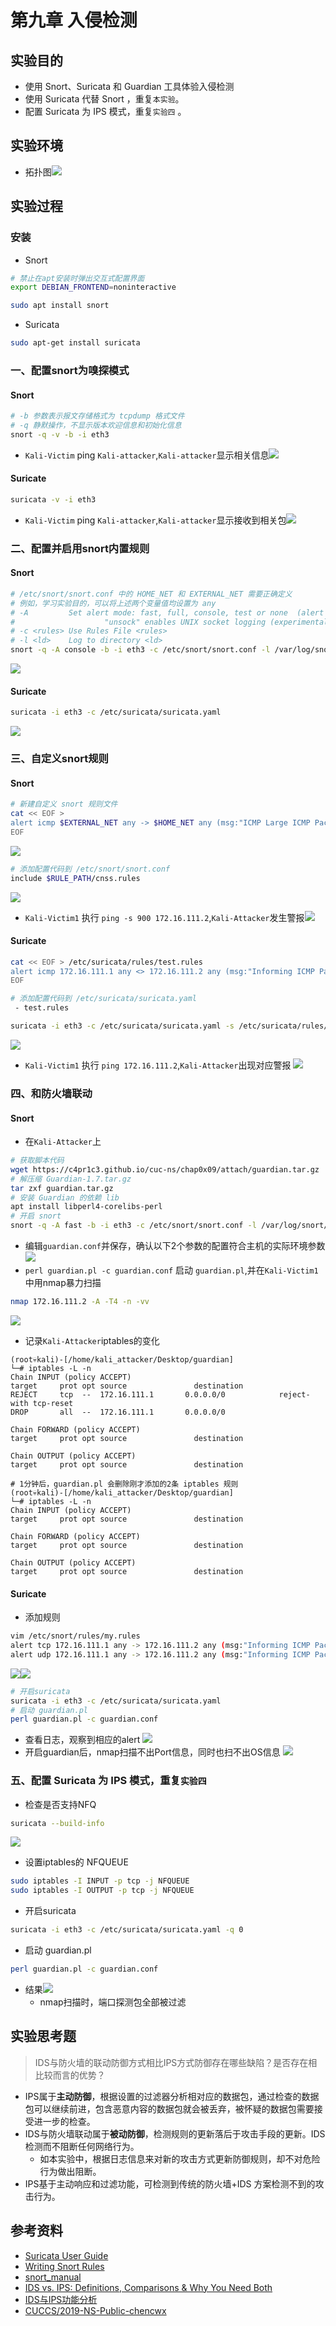 # 第九章 入侵检测

## 实验目的
- 使用 Snort、Suricata 和 Guardian 工具体验入侵检测
- 使用 Suricata 代替 Snort ，重复`本实验`。
- 配置 Suricata 为 IPS 模式，重复`实验四` 。

## 实验环境
- 拓扑图</b>![](./img/top.png)

## 实验过程
### 安装
- Snort
```bash
# 禁止在apt安装时弹出交互式配置界面
export DEBIAN_FRONTEND=noninteractive

sudo apt install snort
```
- Suricata
```bash
sudo apt-get install suricata
```

### 一、配置snort为嗅探模式


#### Snort
```bash
# -b 参数表示报文存储格式为 tcpdump 格式文件
# -q 静默操作，不显示版本欢迎信息和初始化信息
snort -q -v -b -i eth3
```
- `Kali-Victim` ping `Kali-attacker`,`Kali-attacker`显示相关信息</b>![](./img/snort1.png)
#### Suricate
```bash
suricata -v -i eth3
```
- `Kali-Victim` ping `Kali-attacker`,`Kali-attacker`显示接收到相关包![](./img/suricata1.png)
### 二、配置并启用snort内置规则

#### Snort
```bash
# /etc/snort/snort.conf 中的 HOME_NET 和 EXTERNAL_NET 需要正确定义
# 例如，学习实验目的，可以将上述两个变量值均设置为 any
# -A         Set alert mode: fast, full, console, test or none  (alert file alerts only)
#                    "unsock" enables UNIX socket logging (experimental).
# -c <rules> Use Rules File <rules>
# -l <ld>    Log to directory <ld>
snort -q -A console -b -i eth3 -c /etc/snort/snort.conf -l /var/log/snort/
```
![](./img/snort2-set.png)

#### Suricate
```bash
suricata -i eth3 -c /etc/suricata/suricata.yaml
```
![](./img/suricata2-2.png)

### 三、自定义snort规则

#### Snort
```bash
# 新建自定义 snort 规则文件
cat << EOF > 
alert icmp $EXTERNAL_NET any -> $HOME_NET any (msg:"ICMP Large ICMP Packet"; dsize:>800; reference:arachnids,246; classtype:bad-unknown; sid:499; rev:4;)
EOF
```
![](./img/snort3-diy.png)
```bash
# 添加配置代码到 /etc/snort/snort.conf
include $RULE_PATH/cnss.rules
```
![](./img/snort3-include.png)
- `Kali-Victim1` 执行 `ping -s 900 172.16.111.2`,`Kali-Attacker`发生警报</b>![](./img/snort3-ping.png)

#### Suricate
```bash
cat << EOF > /etc/suricata/rules/test.rules
alert icmp 172.16.111.1 any <> 172.16.111.2 any (msg:"Informing ICMP Packet from 172.16.111.1";sid:1000001;rev:1;)
EOF

# 添加配置代码到 /etc/suricata/suricata.yaml
 - test.rules

suricata -i eth3 -c /etc/suricata/suricata.yaml -s /etc/suricata/rules/test.rules
```
![](./img/suricata3-add.png)

- `Kali-Victim1` 执行 `ping 172.16.111.2`,`Kali-Attacker`出现对应警报
![](./img/suricata3-log.png)


### 四、和防火墙联动

#### Snort
- 在`Kali-Attacker`上
```bash
# 获取脚本代码
wget https://c4pr1c3.github.io/cuc-ns/chap0x09/attach/guardian.tar.gz
# 解压缩 Guardian-1.7.tar.gz
tar zxf guardian.tar.gz
# 安装 Guardian 的依赖 lib
apt install libperl4-corelibs-perl
# 开启 snort
snort -q -A fast -b -i eth3 -c /etc/snort/snort.conf -l /var/log/snort/
```
- 编辑`guardian.conf`并保存，确认以下2个参数的配置符合主机的实际环境参数</b>![](./img/snort4-conf.png)
- `perl guardian.pl -c guardian.conf` 启动 `guardian.pl`,并在`Kali-Victim1`中用nmap暴力扫描
```bash
nmap 172.16.111.2 -A -T4 -n -vv
```
![](./img/snort4-nmap.png)
- 记录`Kali-Attacker`iptables的变化
```shell
(root💀kali)-[/home/kali_attacker/Desktop/guardian]
└─# iptables -L -n
Chain INPUT (policy ACCEPT)
target     prot opt source               destination
REJECT     tcp  --  172.16.111.1       0.0.0.0/0            reject-with tcp-reset
DROP       all  --  172.16.111.1       0.0.0.0/0

Chain FORWARD (policy ACCEPT)
target     prot opt source               destination

Chain OUTPUT (policy ACCEPT)
target     prot opt source               destination

# 1分钟后，guardian.pl 会删除刚才添加的2条 iptables 规则
(root💀kali)-[/home/kali_attacker/Desktop/guardian]
└─# iptables -L -n
Chain INPUT (policy ACCEPT)
target     prot opt source               destination

Chain FORWARD (policy ACCEPT)
target     prot opt source               destination

Chain OUTPUT (policy ACCEPT)
target     prot opt source               destination
```
#### Suricate
- 添加规则
```bash
vim /etc/snort/rules/my.rules
alert tcp 172.16.111.1 any -> 172.16.111.2 any (msg:"Informing ICMP Packet from 172.16.111.1";sid:1000002;rev:1;)
alert udp 172.16.111.1 any -> 172.16.111.2 any (msg:"Informing ICMP Packet from 172.16.111.1";sid:1000003;rev:1;)
```
</b>![](./img/suricata4-diy.png)</b>![](./img/suricata4-yaml.png)

```bash
# 开启suricata
suricata -i eth3 -c /etc/suricata/suricata.yaml
# 启动 guardian.pl
perl guardian.pl -c guardian.conf
```
- 查看日志，观察到相应的alert
![](./img/suricata4-log.png)
- 开启guardian后，nmap扫描不出Port信息，同时也扫不出OS信息
![](./img/suricata4-after.png)

### 五、配置 Suricata 为 IPS 模式，重复`实验四`
- 检查是否支持NFQ
```bash
suricata --build-info
```
![](./img/suricata5-build.png)
- 设置iptables的 NFQUEUE
```bash
sudo iptables -I INPUT -p tcp -j NFQUEUE 
sudo iptables -I OUTPUT -p tcp -j NFQUEUE
```
  
- 开启suricata
```bash
suricata -i eth3 -c /etc/suricata/suricata.yaml -q 0
```

- 启动 guardian.pl
```bash
perl guardian.pl -c guardian.conf
```
- 结果</b>![](./img/suricata5-nmap.png)
  - nmap扫描时，端口探测包全部被过滤


## 实验思考题
> IDS与防火墙的联动防御方式相比IPS方式防御存在哪些缺陷？是否存在相比较而言的优势？

- IPS属于**主动防御**，根据设置的过滤器分析相对应的数据包，通过检查的数据包可以继续前进，包含恶意内容的数据包就会被丢弃，被怀疑的数据包需要接受进一步的检查。
- IDS与防火墙联动属于**被动防御**，检测规则的更新落后于攻击手段的更新。IDS检测而不阻断任何网络行为。
  - 如本实验中，根据日志信息来对新的攻击方式更新防御规则，却不对危险行为做出阻断。
- IPS基于主动响应和过滤功能，可检测到传统的防火墙+IDS 方案检测不到的攻击行为。


## 参考资料
- [Suricata User Guide](https://suricata.readthedocs.io/en/suricata-5.0.0/index.html)
- [Writing Snort Rules](http://manual-snort-org.s3-website-us-east-1.amazonaws.com/node27.html)
- [snort_manual](https://snort-org-site.s3.amazonaws.com/production/document_files/files/000/000/249/original/snort_manual.pdf?X-Amz-Algorithm=AWS4-HMAC-SHA256&X-Amz-Credential=AKIAU7AK5ITMGOEV4EFM%2F20211119%2Fus-east-1%2Fs3%2Faws4_request&X-Amz-Date=20211119T004151Z&X-Amz-Expires=172800&X-Amz-SignedHeaders=host&X-Amz-Signature=7012967a32ee571fa346a6f52d0f7331cf8a269146e3c89f4609c5d06f0d156b)
- [IDS  vs. IPS: Definitions, Comparisons & Why You Need Both](https://www.okta.com/identity-101/ids-vs-ips/)
- [IDS与IPS功能分析](https://blog.51cto.com/chenguang/73767)
- [CUCCS/2019-NS-Public-chencwx](https://github.com/CUCCS/2019-NS-Public-chencwx/blob/ns_chap0x09/ns_chapter9/%E5%85%A5%E4%BE%B5%E6%A3%80%E6%B5%8B.md)